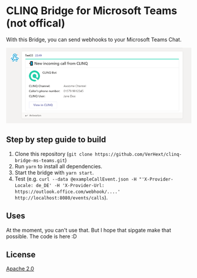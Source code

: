 # CLINQ Bridge for Microsoft Teams (not offical)

With this Bridge, you can send webhooks to your Microsoft Teams Chat.

![image from chat message in microsoft teams](/images/clinq-incomming-call.png)

## Step by step guide to build

1. Clone this repository (`git clone https://github.com/VerHext/clinq-bridge-ms-teams.git`)
2. Run `yarn` to install all dependencies.
3. Start the bridge with `yarn start`.
4. Test (e.g. `curl --data @exampleCallEvent.json -H "'X-Provider-Locale: de_DE' -H 'X-Provider-Url: https://outlook.office.com/webhook/....' http://localhost:8080/events/calls`).

## Uses

At the moment, you can't use that. But I hope that sipgate make that possible. The code is here :D

## License

[Apache 2.0](LICENSE)
